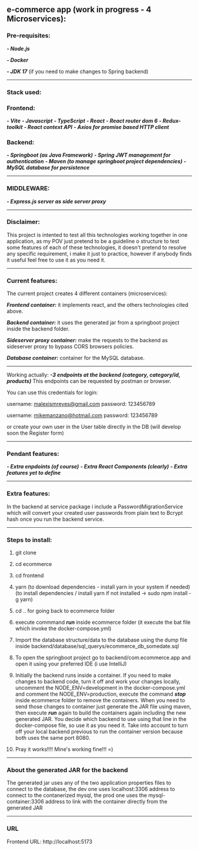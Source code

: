 
## e-commerce app (work in progress - 4 Microservices):

### Pre-requisites:

***- Node.js***

***- Docker***

***- JDK 17*** (if you need to make changes to Spring backend)

***
### Stack used:

### Frontend:

***- Vite***
***- Javascript***
***- TypeScript***
***- React***
***- React router dom 6***
***- Redux-toolkit***
***- React context API***
***- Axios for promise based HTTP client***


### Backend:

***- Springboot (as Java Framework)***
***- Spring JWT management for authentication***
***- Maven (to manage springboot project dependencies)***
***- MySQL database for persistence***

***
### MIDDLEWARE:

***- Express.js server as side server proxy***

***


### Disclaimer:  
This project is intented to test all this technologies working together in one application, as my POV just pretend to be a guideline o structure to test some features of each of these technologies, it doesn't pretend to resolve any specific requirement, i make it just to practice, however if anybody finds it useful feel free to use it as you need it.
***


### Current features:
The current project creates 4 different containers (microservices):

***Frontend container:*** it implements react, and the others technologies cited above.

***Backend container:*** it uses the generated jar from a springboot project inside the backend folder.

***Sideserver proxy container:*** make the requests to the backend as sideserver proxy to bypass CORS browsers policies.

***Database container:*** container for the MySQL database.

***

Working actually:
	***-3 endpoints at the backend (category, category/id, products)***
This endpoints can be requested by postman or browser. 

You can use this credentials for login:

username: malexismreyes@gmail.com
password: 123456789

username: mikemanzano@hotmail.com
password: 123456789

or create your own user in the User table directly in the DB (will develop soon the Register form)

***

### Pendant features:

***- Extra enpdoints (of course)***
***- Extra React Components (clearly)***
***- Extra features yet to define***
	
***

### Extra features:
In the backend at service package i include a PasswordMigrationService which will convert your created user passwords from plain text to Bcrypt hash once you run the backend service.

***

### Steps to install:

1)  git clone  

2)  cd ecommerce

3) cd frontend 

4) yarn (to download dependencies - install yarn in your system if needed) (to install dependencies / install yarn if not installed -> sudo npm install -g yarn)

5) cd .. for going back to ecommerce folder

6) execute commmand ***run*** inside ecommerce folder (it execute the bat file which invoke the docker-compose.yml)

7) Import the database structure/data to the database using the dump file inside backend/database/sql_querys/ecommerce_db_somedate.sql

8) To open the springboot project go to backend/com.ecommerce.app and open it using your preferred IDE (i use IntelliJ) 

9) Initially the backend runs inside a container. If you need to make changes to backend code, turn it off and work your changes locally, uncomment the NODE_ENV=development in the docker-compose.yml and comment the  NODE_ENV=production, execute the command ***stop*** inside ecommerce folder to remove the containers. When you need to send those changes to container just generate the JAR file using maven,  then execute ***run*** again to build the containers again including the new generated JAR. You decide which backend to use using that line in the docker-compose file, so use it as you need it. Take into account to turn off your local backend previous to run the container version because both uses the same port 8080.

10) Pray it works!!!! Mine's working fine!!! =)


***

### About the generated JAR for the backend

The generated jar uses any of the two application properties files to connect to the database, the dev one uses localhost:3306 address to connect to the contanerized mysql, the prod one uses the mysql-container:3306 address to link with the container directly from the generated JAR

***

### URL

Frontend URL: http://localhost:5173
